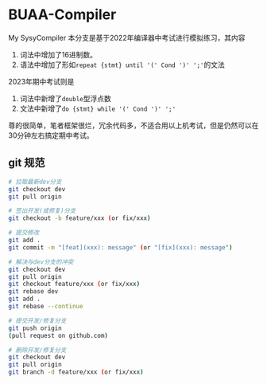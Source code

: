 # BUAA-Compiler
My SysyCompiler
本分支是基于2022年编译器中考试进行模拟练习，其内容
1. 词法中增加了16进制数。
2. 语法中增加了形如`repeat {stmt} until '(' Cond ')' ';'`的文法

2023年期中考试则是
1. 词法中新增了`double`型浮点数
2. 文法中新增了`do {stmt} while '(' Cond ')' ';'`

尊的很简单，笔者框架很烂，冗余代码多，不适合用以上机考试，但是仍然可以在30分钟左右搞定期中考试。
## git 规范
```bash
# 拉取最新dev分支
git checkout dev
git pull origin

# 签出开发(或修复)分支
git checkout -b feature/xxx (or fix/xxx)

# 提交修改
git add .
git commit -m "[feat](xxx): message" (or "[fix](xxx): message")

# 解决与dev分支的冲突
git checkout dev
git pull origin
git checkout feature/xxx (or fix/xxx)
git rebase dev
git add .
git rebase --continue

# 提交开发/修复分支
git push origin
(pull request on github.com)

# 删除开发/修复分支
git checkout dev
git pull origin
git branch -d feature/xxx (or fix/xxx)
```

